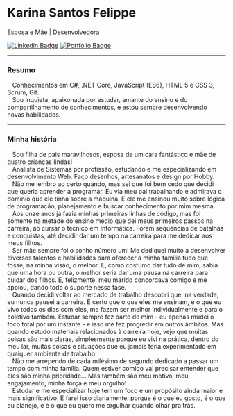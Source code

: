 # Karina Santos Felippe

Esposa e Mãe | Desenvolvedora

[![Linkedin Badge](https://img.shields.io/badge/-Karina_Santos_Felippe-blue?style=flat-square&logo=Linkedin&logoColor=white&link=https://www.linkedin.com/in/karina-santos-felippe/)](https://www.linkedin.com/in/karina-santos-felippe/)
[![Portfolio Badge](https://img.shields.io/badge/-Portfólio-BF3073?style=flat-square&logo=Behance&logoColor=white&link=https://karinasantosfelippe.myportfolio.com/)](https://karinasantosfelippe.myportfolio.com/)

---
### Resumo

&nbsp;&nbsp;&nbsp;Conhecimentos em C#, .NET Core, JavaScript (ES6), HTML 5 e CSS 3, Scrum, Git.
<br/>&nbsp;&nbsp;&nbsp;Sou inquieta, apaixonada por estudar, amante do ensino e do compartilhamento de conhecimentos, e estou sempre desenvolvendo novas habilidades.

---
### Minha história 

&nbsp;&nbsp;&nbsp;Sou filha de pais maravilhosos, esposa de um cara fantástico e mãe de quatro crianças lindas!
<br/>&nbsp;&nbsp;&nbsp;Analista de Sistemas por profissão, estudando e me especializando em desenvolvimento Web. Faço desenhos, artesanatos e design  por Hobby.
<br/>&nbsp;&nbsp;&nbsp;Não me lembro ao certo quando, mas sei que foi bem cedo que decidi que queria aprender a programar. Eu via meu pai trabalhando e admirava o domínio que ele tinha sobre a máquina. E ele me ensinou muito sobre lógica de programação, planejamento e buscar conhecimento por mim mesma.
<br/>&nbsp;&nbsp;&nbsp;Aos onze anos já fazia minhas primeiras linhas de código, mas foi somente na metade do ensino médio que dei meus primeiros passos na carreira, ao cursar o técnico em Informática. Foram sequências de batalhas e conquistas, até decidir dar um tempo na carreira para me dedicar aos meus filhos.
<br/>&nbsp;&nbsp;&nbsp;Ser mãe sempre foi o sonho número um! Me dediquei muito a desenvolver diversos talentos e habilidades para oferecer à minha família tudo que fosse, na minha visão, o melhor. E, como costumo dar tudo de mim, sabia que uma hora ou outra, o melhor seria dar uma pausa na carreira para cuidar dos filhos. E, felizmente, meu marido concordava comigo e me apoiou, dando todo o suporte nessa fase.
<br/>&nbsp;&nbsp;&nbsp;Quando decidi voltar ao mercado de trabalho descobri que, na verdade, eu nunca pausei a carreira. É certo que o que eles me ensinam, e o que eu vivo todos os dias com eles, me fazem ser melhor individualmente e para o coletivo também. Estudar sempre fez parte de mim - eu apenas mudei o foco total por um instante - e isso me fez progredir em outros âmbitos. Mas quando estudo materiais relacionados à carreira hoje, vejo que muitas coisas são mais claras, simplesmente porque eu vivi na prática, dentro do meu lar, muitas coisas e situações que eu jamais teria experimentado em qualquer ambiente de trabalho.
<br/>&nbsp;&nbsp;&nbsp;Não me arrependo de cada milésimo de segundo dedicado a passar um tempo com minha família. Quem estiver comigo vai precisar entender que eles são minha prioridade... Mas também são meu motivo, meu engajamento, minha força e meu orgulho!
<br/>&nbsp;&nbsp;&nbsp;Estudar e me especializar hoje tem um foco e um propósito ainda maior e mais significativo. E farei isso diariamente, porque é o que eu gosto, é o que eu planejo, e é o que eu quero me orgulhar quando olhar pra trás. 
